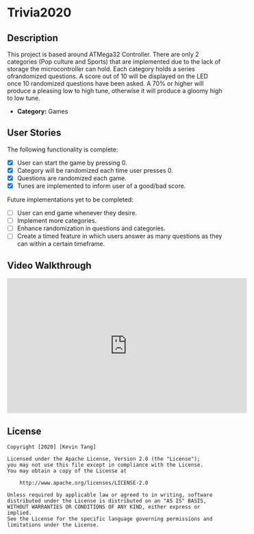 # Trivia2020


## Description
This project is based around ATMega32 Controller. There are only 2 categories (Pop culture and Sports)  that are implemented due to the lack of storage the microcontroller can hold. Each category holds a series ofrandomized questions. A score out of 10 will be displayed on the LED once 10 randomized questions have been asked. A 70% or higher will produce a pleasing low to high tune, otherwise it will produce a gloomy high to low tune. 


- **Category:** Games


## User Stories

The following functionality is complete:

* [x] User can start the game by pressing 0.
* [x] Category will be randomized each time user presses 0.
* [x] Questions are randomized each game.
* [x] Tunes are implemented to inform user of a good/bad score.

Future implementations yet to be completed:

* [ ] User can end game whenever they desire.
* [ ] Implement more categories.
* [ ] Enhance randomization in questions and categories.
* [ ] Create a timed feature in which users answer as many questions as they can within a certain timeframe.

## Video Walkthrough

<iframe width="560" height="315" src="https://www.youtube.com/embed/2u97XLhyB7k" frameborder="0" allow="accelerometer; autoplay; encrypted-media; gyroscope; picture-in-picture" allowfullscreen></iframe>

## License

    Copyright [2020] [Kevin Tang]

    Licensed under the Apache License, Version 2.0 (the "License");
    you may not use this file except in compliance with the License.
    You may obtain a copy of the License at

        http://www.apache.org/licenses/LICENSE-2.0

    Unless required by applicable law or agreed to in writing, software
    distributed under the License is distributed on an "AS IS" BASIS,
    WITHOUT WARRANTIES OR CONDITIONS OF ANY KIND, either express or implied.
    See the License for the specific language governing permissions and
    limitations under the License.




